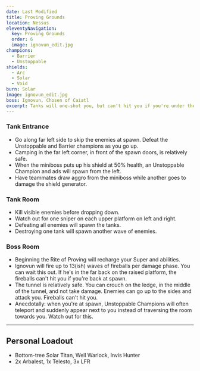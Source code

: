 ```yaml
---
date: Last Modified
title: Proving Grounds
location: Nessus
eleventyNavigation:
  key: Proving Grounds
  order: 6
  image: ignovun_edit.jpg
champions: 
  - Barrier
  - Unstoppable
shields:
  - Arc
  - Solar
  - Void
burn: Solar
image: ignovun_edit.jpg
boss: Ignovun, Chosen of Caiatl
excerpt: Tanks will one-shot you, but can't hit you if you're under the bridge. Hide in the oven in the boss room. Shoot down meteors. Tanks will one-shot you, but can't hit you if you're under the bridge. Hide in the oven in the boss room. Shoot down meteors. Tanks will one-shot you, but can't hit you if you're under the bridge. Hide in the oven in the boss room. Shoot down meteors. Tanks will one-shot you, but can't hit you if you're under the bridge. Hide in the oven in the boss room. Shoot down meteors.
---
```



<!-- ## Summary

oh no


---



## Nightfall Info

### Champions:

- Barrier
- Unstoppable


### Shields

- **Arc** (few): mini-bosses in the Tank room may be Arc. Harpies in the beginning can be skipped.
- **Solar** (few): mini-bosses.
- **Void** (few): mini-bosses and Interceptors in the tank room.

_Anecdotally_: it seems there were more Solar shields than any other.

--- -->


<!-- ## Walkthrough -->

### Tank Entrance

- Go along far left side to skip the enemies at spawn. Defeat the Unstoppable and Barrier champions as you go up.
- Camping in the far left corner, in front of the spawn doors, is relatively safe.
- When the miniboss puts up his shield at 50% health, an Unstoppable Champion and ads will spawn from the left.
- Have teammates draw aggro from the miniboss while another goes to damage the shield generator.


### Tank Room

- Kill visible enemies before dropping down.
- Watch out for one sniper on each upper platform on left and right.
- Defeating all enemies will spawn the tanks.
- Destroying one tank will spawn another wave of enemies.


### Boss Room

- Beginning the Rite of Proving will recharge your Super and abilities.
- Ignovun will fire up to 13(ish) waves of fireballs per damage phase. You can wait this out. If he's in the far back on the raised platform, the fireballs can't hit you if you're back at spawn.
- The tunnel is relatively safe. You can crouch on the ledge, in the middle of the tunnel, and not take damage. Enemies can go up to the sides and attack you. Fireballs can't hit you.
- Anecdotally: when you're at spawn, Unstoppable Champions will often teleport and suddenly appear next to you instead of traversing the room towards you. Watch out for this.


---


## Personal Loadout

- Bottom-tree Solar Titan, Well Warlock, Invis Hunter
- 2x Arbalest, 1x Telesto, 3x LFR